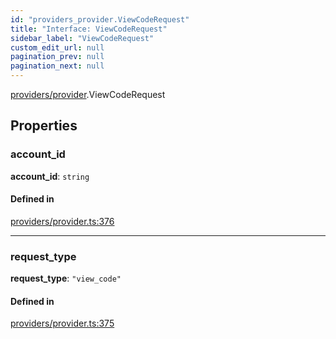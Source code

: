 ```yaml
---
id: "providers_provider.ViewCodeRequest"
title: "Interface: ViewCodeRequest"
sidebar_label: "ViewCodeRequest"
custom_edit_url: null
pagination_prev: null
pagination_next: null
---
```


[providers/provider](../modules/providers_provider.md).ViewCodeRequest

## Properties

### account\_id

 **account\_id**: `string`

#### Defined in

[providers/provider.ts:376](https://github.com/maxhr/near--near-api-js/blob/57fed346/packages/near-api-js/src/providers/provider.ts#L376)

___

### request\_type

 **request\_type**: ``"view_code"``

#### Defined in

[providers/provider.ts:375](https://github.com/maxhr/near--near-api-js/blob/57fed346/packages/near-api-js/src/providers/provider.ts#L375)
